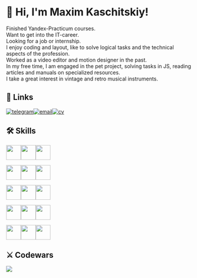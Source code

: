 # 👋 Hi, I'm Maxim Kaschitskiy!

Finished Yandex-Practicum courses.  
Want to get into the IT-career.  
Looking for a job or internship.  
I enjoy coding and layout, like to solve logical tasks and the technical aspects of the profession.  
Worked as a video editor and motion designer in the past.  
In my free time, I am engaged in the pet project, solving tasks in JS, reading articles and manuals on specialized resources.  
I take a great interest in vintage and retro musical instruments.  

## 🔗 Links
[![telegram](https://img.shields.io/badge/Telegram-grey?style=for-the-badge&logo=telegram)](https://t.me/alkodeliriy)[![email](https://img.shields.io/badge/Email-dimgrey?style=for-the-badge)](mailto:maxim.kaschitskiy@yandex.ru)[![cv](https://img.shields.io/badge/Full_CV-grey?style=for-the-badge)](http://cvmkr.com/u8RkN)

## 🛠 Skills
<img height="40px" src="https://cdn.jsdelivr.net/gh/devicons/devicon/icons/html5/html5-original.svg" /><img height="40px" src="https://cdn.jsdelivr.net/gh/devicons/devicon/icons/css3/css3-original.svg" /><img height="40px" src="https://cdn.jsdelivr.net/gh/devicons/devicon/icons/javascript/javascript-original.svg" />

<img height="40px" src="https://cdn.jsdelivr.net/gh/devicons/devicon/icons/react/react-original-wordmark.svg" /><img height="40px" src="https://cdn.jsdelivr.net/gh/devicons/devicon/icons/nextjs/nextjs-original-wordmark.svg" /><img height="40px" src="https://cdn.jsdelivr.net/gh/devicons/devicon/icons/materialui/materialui-original.svg" />    

<img height="40px" src="https://cdn.jsdelivr.net/gh/devicons/devicon/icons/nodejs/nodejs-original-wordmark.svg" /><img height="40px" src="https://cdn.jsdelivr.net/gh/devicons/devicon/icons/express/express-original-wordmark.svg" /><img height="40px" src="https://cdn.jsdelivr.net/gh/devicons/devicon/icons/mongodb/mongodb-original-wordmark.svg" />

<img height="40px" src="https://cdn.jsdelivr.net/gh/devicons/devicon/icons/git/git-original-wordmark.svg" /><img height="40px" src="https://cdn.jsdelivr.net/gh/devicons/devicon/icons/ubuntu/ubuntu-plain-wordmark.svg" /><img height="40px" src="https://cdn.jsdelivr.net/gh/devicons/devicon/icons/nginx/nginx-original.svg" />
          
<img height="40px" src="https://cdn.jsdelivr.net/gh/devicons/devicon/icons/photoshop/photoshop-plain.svg" /><img height="40px" src="https://cdn.jsdelivr.net/gh/devicons/devicon/icons/aftereffects/aftereffects-original.svg" /><img height="40px" src="https://cdn.jsdelivr.net/gh/devicons/devicon/icons/premierepro/premierepro-original.svg" />

## ⚔️ Codewars
[<img src="https://www.codewars.com/users/maximKaschitskiy/badges/large" />](https://www.codewars.com/users/maximKaschitskiy)
